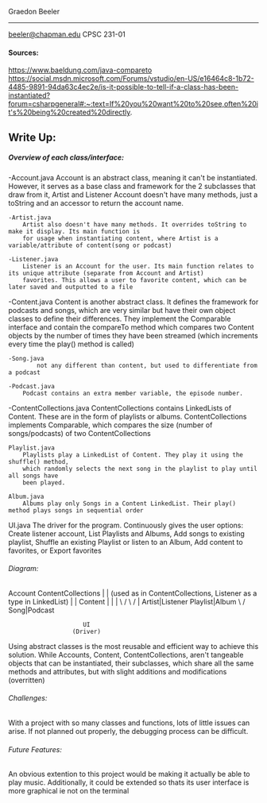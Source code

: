 Graedon Beeler
*******
beeler@chapman.edu
CPSC 231-01

#### Sources:
https://www.baeldung.com/java-compareto
https://social.msdn.microsoft.com/Forums/vstudio/en-US/e16464c8-1b72-4485-9891-94da63c4ec2e/is-it-possible-to-tell-if-a-class-has-been-instantiated?forum=csharpgeneral#:~:text=If%20you%20want%20to%20see,often%20it's%20being%20created%20directly.


## Write Up:

##### Overview of each class/interface:

-Account.java
    Account is an abstract class, meaning it can't be instantiated.
    However, it serves as a base class and framework for the 2 subclasses
    that draw from it, Artist and Listener Account doesn't have many methods, 
    just a toString and an accessor to return the account name.

    -Artist.java
        Artist also doesn't have many methods. It overrides toString to make it display. Its main function is
        for usage when instantiating content, where Artist is a variable/attribute of content(song or podcast)

    -Listener.java
        Listener is an Account for the user. Its main function relates to its unique attribute (separate from Account and Artist) 
        favorites. This allows a user to favorite content, which can be later saved and outputted to a file


-Content.java
    Content is another abstract class. It defines the framework for podcasts and songs, which are very similar but have their own object classes to define their differences. They implement the Comparable interface and contain the compareTo
method which compares two Content objects by the number of times they have been streamed (which increments every time the 
play() method is called)

	-Song.java
			not any different than content, but used to differentiate from a podcast

	-Podcast.java
		Podcast contains an extra member variable, the episode number.

-ContentCollections.java
    ContentCollections contains LinkedLists of Content. These are in the form of
    playlists or albums. ContentCollections implements Comparable, which compares
    the size (number of songs/podcasts) of two ContentCollections

    Playlist.java
        Playlists play a LinkedList of Content. They play it using the shuffle() method,
        which randomly selects the next song in the playlist to play until all songs have
        been played.

    Album.java
        Albums play only Songs in a Content LinkedList. Their play() method plays songs in sequential order

UI.java
    The driver for the program. Continuously gives the user options: Create listener account,
    List Playlists and Albums, Add songs to existing playlist, Shuffle an existing Playlist or listen to an Album,  Add content to favorites,
    or Export favorites 


###### Diagram:

Account        ContentCollections
    |                   |                 (used as in ContentCollections, Listener as a type in LinkedList)
    |                   |                     Content
    |                   |                          |
   \ /                 \ /                         |
Artist|Listener     Playlist|Album                \ /
                                               Song|Podcast
          
                         UI
                      (Driver)

Using abstract classes is the most reusable and efficient way to achieve this solution. While Accounts,
Content, ContentCollections, aren't tangeable objects that can be instantiated, their subclasses,
which share all the same methods and attributes, but with slight additions and
modifications (overritten)

###### Challenges:

With a project with so many classes and functions, lots of little issues can arise. If not planned out properly,
the debugging process can be difficult.

###### Future Features:
An obvious extention to this project would be making it actually be able to play music.
Additionally, it could be extended so thats its user interface is more graphical ie not on the terminal
